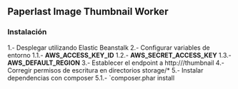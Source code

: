 ## Paperlast Image Thumbnail Worker

### Instalación

  1.- Desplegar utilizando Elastic Beanstalk
  2.- Configurar variables de entorno
    1.1.- **AWS_ACCESS_KEY_ID**
    1.2.- **AWS_SECRET_ACCESS_KEY**
    1.3.- **AWS_DEFAULT_REGION**
  3.- Establecer el endpoint a http://<ruta>/thumbnail
  4.- Corregir permisos de escritura en directorios storage/*
  5.- Instalar dependencias con composer
    5.1.- `composer.phar install